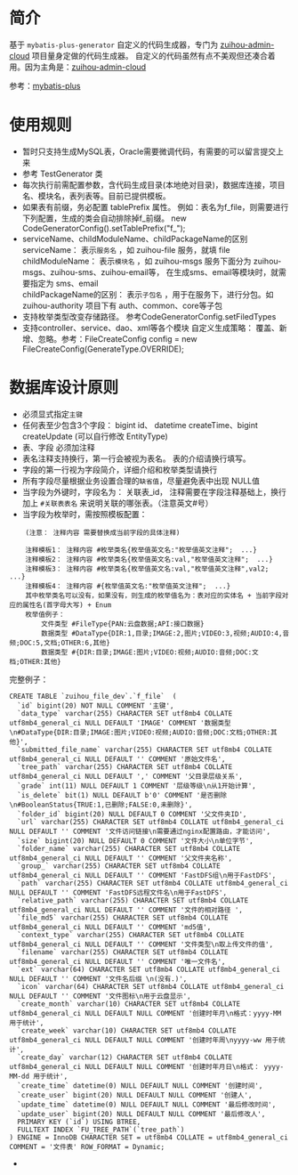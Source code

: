 # 简介

基于 `mybatis-plus-generator` 自定义的代码生成器，专门为 [zuihou-admin-cloud](https://github.com/zuihou/zuihou-admin-cloud "zuihou") 项目量身定做的代码生成器。
自定义的代码虽然有点不美观但还凑合着用。因为主角是：[zuihou-admin-cloud](https://github.com/zuihou/zuihou-admin-cloud "zuihou")

参考：[mybatis-plus](https://github.com/baomidou/mybatis-plus "zuihou")

# 使用规则
- 暂时只支持生成MySQL表，Oracle需要微调代码，有需要的可以留言提交上来
- 参考 TestGenerator 类
- 每次执行前需配置参数，含代码生成目录(本地绝对目录)，数据库连接，项目名、模块名，表列表等。目前已提供模板。
- 如果表有前缀，务必配置 tablePrefix 属性。
    例如：表名为f_file，则需要进行下列配置，生成的类会自动排除掉f_前缀。
    new CodeGeneratorConfig().setTablePrefix("f_");
- serviceName、childModuleName、childPackageName的区别
    serviceName： 表示`服务名` ，如 zuihou-file 服务，就填 file   
    childModuleName： 表示`模块名` ，如 zuihou-msgs 服务下面分为  zuihou-msgs、zuihou-sms、zuihou-email等， 在生成sms、email等模块时，就需要指定为 sms、email   
    childPackageName的区别： 表示`子包名` ，用于在服务下，进行分包。如 zuihou-authority 项目下有 auth、common、core等子包
- 支持枚举类型改变存储路径。 参考CodeGeneratorConfig.setFiledTypes
- 支持controller、service、dao、xml等各个模块 自定义生成策略： 覆盖、新增、忽略。参考：FileCreateConfig config = new FileCreateConfig(GenerateType.OVERRIDE);
    
# 数据库设计原则
- 必须显式指定`主键`
- 任何表至少包含3个字段： bigint id、 datetime createTime、bigint createUpdate (可以自行修改 EntityType)
- 表、字段 必须加注释
- 表名注释支持换行，第一行会被视为表名。 表的介绍请换行填写。
- 字段的第一行视为字段简介，详细介绍和枚举类型请换行
- 所有字段尽量根据业务设置合理的`缺省值`，尽量避免表中出现 NULL值
- 当字段为外键时，字段名为： 关联表_id， 注释需要在字段注释基础上，换行加上 `#关联表表名` 来说明关联的哪张表。（注意英文#号）
- 当字段为枚举时，需按照模板配置：
```
    (注意： 注释内容 需要替换成当前字段的具体注释)
    
    注释模板1： 注释内容 #枚举类名{枚举值英文名:"枚举值英文注释";  ...}
    注释模板2： 注释内容 #枚举类名{枚举值英文名:val,"枚举值英文注释";  ...}
    注释模板3： 注释内容 #枚举类名{枚举值英文名:val,"枚举值英文注释",val2;  ...}
    注释模板4： 注释内容 #{枚举值英文名:"枚举值英文注释";  ...}
    其中枚举类名可以没有，如果没有，则生成的枚举值名为：表对应的实体名 + 当前字段对应的属性名(首字母大写) + Enum 
    枚举值例子：
        文件类型 #FileType{PAN:云盘数据;API:接口数据}
        数据类型 #DataType{DIR:1,目录;IMAGE:2,图片;VIDEO:3,视频;AUDIO:4,音频;DOC:5,文档;OTHER:6,其他}
        数据类型 #{DIR:目录;IMAGE:图片;VIDEO:视频;AUDIO:音频;DOC:文档;OTHER:其他}
``` 

完整例子：
```
CREATE TABLE `zuihou_file_dev`.`f_file`  (
  `id` bigint(20) NOT NULL COMMENT '主键',
  `data_type` varchar(255) CHARACTER SET utf8mb4 COLLATE utf8mb4_general_ci NULL DEFAULT 'IMAGE' COMMENT '数据类型\n#DataType{DIR:目录;IMAGE:图片;VIDEO:视频;AUDIO:音频;DOC:文档;OTHER:其他}',
  `submitted_file_name` varchar(255) CHARACTER SET utf8mb4 COLLATE utf8mb4_general_ci NULL DEFAULT '' COMMENT '原始文件名',
  `tree_path` varchar(255) CHARACTER SET utf8mb4 COLLATE utf8mb4_general_ci NULL DEFAULT ',' COMMENT '父目录层级关系',
  `grade` int(11) NULL DEFAULT 1 COMMENT '层级等级\n从1开始计算',
  `is_delete` bit(1) NULL DEFAULT b'0' COMMENT '是否删除\n#BooleanStatus{TRUE:1,已删除;FALSE:0,未删除}',
  `folder_id` bigint(20) NULL DEFAULT 0 COMMENT '父文件夹ID',
  `url` varchar(255) CHARACTER SET utf8mb4 COLLATE utf8mb4_general_ci NULL DEFAULT '' COMMENT '文件访问链接\n需要通过nginx配置路由，才能访问',
  `size` bigint(20) NULL DEFAULT 0 COMMENT '文件大小\n单位字节',
  `folder_name` varchar(255) CHARACTER SET utf8mb4 COLLATE utf8mb4_general_ci NULL DEFAULT '' COMMENT '父文件夹名称',
  `group_` varchar(255) CHARACTER SET utf8mb4 COLLATE utf8mb4_general_ci NULL DEFAULT '' COMMENT 'FastDFS组\n用于FastDFS',
  `path` varchar(255) CHARACTER SET utf8mb4 COLLATE utf8mb4_general_ci NULL DEFAULT '' COMMENT 'FastDFS远程文件名\n用于FastDFS',
  `relative_path` varchar(255) CHARACTER SET utf8mb4 COLLATE utf8mb4_general_ci NULL DEFAULT '' COMMENT '文件的相对路径 ',
  `file_md5` varchar(255) CHARACTER SET utf8mb4 COLLATE utf8mb4_general_ci NULL DEFAULT '' COMMENT 'md5值',
  `context_type` varchar(255) CHARACTER SET utf8mb4 COLLATE utf8mb4_general_ci NULL DEFAULT '' COMMENT '文件类型\n取上传文件的值',
  `filename` varchar(255) CHARACTER SET utf8mb4 COLLATE utf8mb4_general_ci NULL DEFAULT '' COMMENT '唯一文件名',
  `ext` varchar(64) CHARACTER SET utf8mb4 COLLATE utf8mb4_general_ci NULL DEFAULT '' COMMENT '文件名后缀 \n(没有.)',
  `icon` varchar(64) CHARACTER SET utf8mb4 COLLATE utf8mb4_general_ci NULL DEFAULT '' COMMENT '文件图标\n用于云盘显示',
  `create_month` varchar(10) CHARACTER SET utf8mb4 COLLATE utf8mb4_general_ci NULL DEFAULT NULL COMMENT '创建时年月\n格式：yyyy-MM 用于统计',
  `create_week` varchar(10) CHARACTER SET utf8mb4 COLLATE utf8mb4_general_ci NULL DEFAULT NULL COMMENT '创建时年周\nyyyy-ww 用于统计',
  `create_day` varchar(12) CHARACTER SET utf8mb4 COLLATE utf8mb4_general_ci NULL DEFAULT NULL COMMENT '创建时年月日\n格式： yyyy-MM-dd 用于统计',
  `create_time` datetime(0) NULL DEFAULT NULL COMMENT '创建时间',
  `create_user` bigint(20) NULL DEFAULT NULL COMMENT '创建人',
  `update_time` datetime(0) NULL DEFAULT NULL COMMENT '最后修改时间',
  `update_user` bigint(20) NULL DEFAULT NULL COMMENT '最后修改人',
  PRIMARY KEY (`id`) USING BTREE,
  FULLTEXT INDEX `FU_TREE_PATH`(`tree_path`)
) ENGINE = InnoDB CHARACTER SET = utf8mb4 COLLATE = utf8mb4_general_ci COMMENT = '文件表' ROW_FORMAT = Dynamic;
```
- 